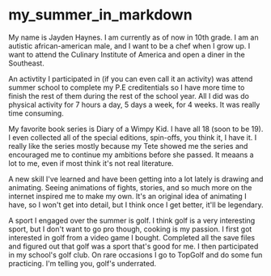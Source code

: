 # my_summer_in_markdown
My name is Jayden Haynes. I am currently as of now in 10th grade. I am an autistic african-american male, and I want to be a chef when I grow up. I want to attend the Culinary Institute of America and open a diner in the Southeast.

An activtity I participated in (if you can even call it an activity) was attend summer school to complete my P.E creditentials so I have more time to finish the rest of them during the rest of the school year. All I did was do physical activity for 7 hours a day, 5 days a week, for 4 weeks. It was really time consuming.

My favorite book series is Diary of a Wimpy Kid. I have all 18 (soon to be 19). I even collected all of the special editions, spin-offs, you think it, I have it. I really like the series mostly because my Tete showed me the series and encouraged me to continue my ambitions before she passed. It meaans a lot to me, even if most think it's not real literature.

A new skill I've learned and have been getting into a lot lately is drawing and animating. Seeing animations of fights, stories, and so much more on the internet inspired me to make my own. It's an original idea of animating I have, so I won't get into detail, but I think once I get better, it'll be legendary.

A sport I engaged over the summer is golf. I think golf is a very interesting sport, but I don't want to go pro though, cooking is my passion. I first got interested in golf from a video game I bought. Completed all the save files and figured out that golf was a sport that's good for me. I then participated in my school's golf club. On rare occasions I go to TopGolf and do some fun practicing. I'm telling you, golf's underrated.
